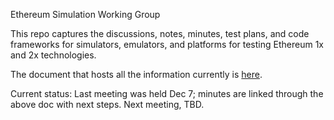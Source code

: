 Ethereum Simulation Working Group

This repo captures the discussions, notes, minutes, test plans, and code frameworks for simulators, emulators, and platforms for testing Ethereum 1x and 2x technologies. 

The document that hosts all the information currently is [here](https://docs.google.com/document/d/1pIW6Uac5Qanx_L5Y_G4Ucrx_gjITkBgzQKmlBQbW3Cg/edit).

Current status:
Last meeting was held Dec 7; minutes are linked through the above doc with next steps.
Next meeting, TBD.
